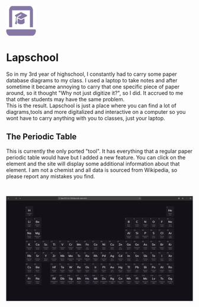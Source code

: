
<img src=".github/logo.png" alt="Logo" width="80" height="80">

# Lapschool
So in my 3rd year of highschool, I constantly had to carry
                        some paper database diagrams to my class. I used a laptop to take notes and after sometime it
                        became annoying to carry that one specific piece of paper around, so it thought "Why not just
                        digitize it?", so I did. It accrued to me that other students may have the same problem.
                        <br>
                        This is the result. Lapschool is just a place where you can find a lot of diagrams,tools and more 
                        digitalized and interactive on a computer so you wont have to carry anything with you to classes,
                        just your laptop.

## The Periodic Table
This is currently the only ported "tool". It has everything that a regular paper periodic table would have but I added a new feature. You can click on the element and the site will display some additional information about that element. I am not a chemist and all data is sourced from Wikipedia, so please report any mistakes you find.

<br>

![periodic-table.png](.github/periodic-table.png)